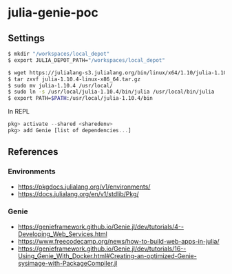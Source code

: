 # julia-genie-poc



## Settings

~~~sh
$ mkdir "/workspaces/local_depot"
$ export JULIA_DEPOT_PATH="/workspaces/local_depot"

$ wget https://julialang-s3.julialang.org/bin/linux/x64/1.10/julia-1.10.4-linux-x86_64.tar.gz
$ tar zxvf julia-1.10.4-linux-x86_64.tar.gz
$ sudo mv julia-1.10.4 /usr/local/
$ sudo ln -s /usr/local/julia-1.10.4/bin/julia /usr/local/bin/julia
$ export PATH=$PATH:/usr/local/julia-1.10.4/bin
~~~


In REPL
~~~julia
pkg> activate --shared <sharedenv>
pkg> add Genie [list of dependencies...]
~~~


## References

### Environments

- https://pkgdocs.julialang.org/v1/environments/
- https://docs.julialang.org/en/v1/stdlib/Pkg/

### Genie

- https://genieframework.github.io/Genie.jl/dev/tutorials/4--Developing_Web_Services.html
- https://www.freecodecamp.org/news/how-to-build-web-apps-in-julia/
- https://genieframework.github.io/Genie.jl/dev/tutorials/16--Using_Genie_With_Docker.html#Creating-an-optimized-Genie-sysimage-with-PackageCompiler.jl